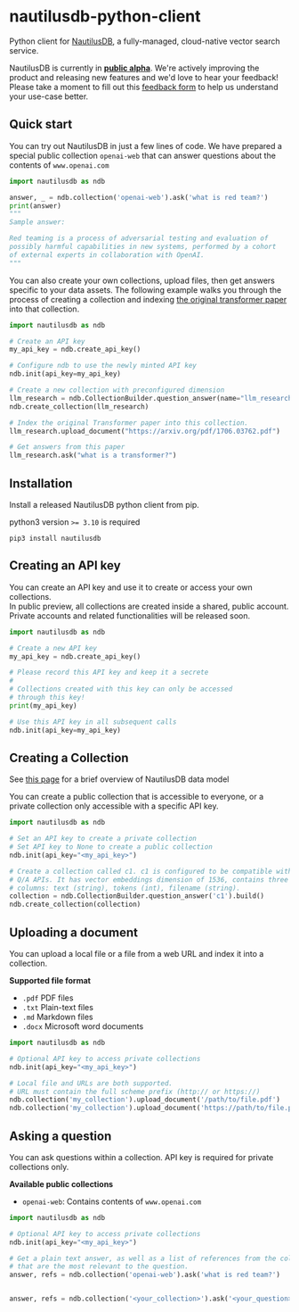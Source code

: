 # nautilusdb-python-client
Python client for [NautilusDB](http://nautilusdb.com), a fully-managed, 
cloud-native vector search service.

NautilusDB is currently in <ins>**public alpha**</ins>. We're actively 
improving 
the 
product and releasing new features and we'd love to hear your feedback! 
Please take a moment to fill out this [feedback form](https://docs.google.com/forms/d/e/1FAIpQLSdAB6FLU91oUBJVRcPtpEK3WpgL9cVWethFHx0gAkKhg7LjrQ/viewform) to help us understand your use-case better.

## Quick start

You can try out NautilusDB in just a few lines of code. We have 
prepared a special public collection ```openai-web``` that can answer 
questions about the contents of ```www.openai.com``` 
``` python
import nautilusdb as ndb

answer, _ = ndb.collection('openai-web').ask('what is red team?')
print(answer)
"""
Sample answer:

Red teaming is a process of adversarial testing and evaluation of
possibly harmful capabilities in new systems, performed by a cohort
of external experts in collaboration with OpenAI.
"""

```
You can also create your own collections, upload files, then get answers 
specific to your data assets. The following example walks you through the 
process of creating a collection and indexing [the original transformer paper](https://arxiv.org/abs/1706.03762) into that collection.

```python
import nautilusdb as ndb

# Create an API key
my_api_key = ndb.create_api_key()

# Configure ndb to use the newly minted API key
ndb.init(api_key=my_api_key)

# Create a new collection with preconfigured dimension
llm_research = ndb.CollectionBuilder.question_answer(name="llm_research").build()
ndb.create_collection(llm_research)

# Index the original Transformer paper into this collection.
llm_research.upload_document("https://arxiv.org/pdf/1706.03762.pdf")

# Get answers from this paper
llm_research.ask("what is a transformer?")

```

## Installation

Install a released NautilusDB python client from pip.

python3 version ```>= 3.10``` is required

```shell
pip3 install nautilusdb
```

## Creating an API key
You can create an API key and use it to create or access your own collections.  
In public preview, all collections are created inside a shared, public 
account. Private accounts and related functionalities will be released soon.

```python
import nautilusdb as ndb

# Create a new API key
my_api_key = ndb.create_api_key()

# Please record this API key and keep it a secrete
#
# Collections created with this key can only be accessed
# through this key!
print(my_api_key)

# Use this API key in all subsequent calls
ndb.init(api_key=my_api_key)
```

## Creating a Collection
See [this page](https://www.nautilusdb.com/developers.html) for a brief overview of NautilusDB data model 

You can create a public collection that is accessible to everyone, or a 
private collection only accessible with a specific API key.

```python
import nautilusdb as ndb

# Set an API key to create a private collection
# Set API key to None to create a public collection
ndb.init(api_key="<my_api_key>")

# Create a collection called c1. c1 is configured to be compatible with 
# Q/A APIs. It has vector embeddings dimension of 1536, contains three metadata
# columns: text (string), tokens (int), filename (string). 
collection = ndb.CollectionBuilder.question_answer('c1').build()
ndb.create_collection(collection)
```

## Uploading a document
You can upload a local file or a file from a web URL and index it into a 
collection.

**Supported file format**
- ```.pdf``` PDF files
- ```.txt``` Plain-text files
- ```.md```  Markdown files
- ```.docx``` Microsoft word documents

```python
import nautilusdb as ndb

# Optional API key to access private collections
ndb.init(api_key="<my_api_key>")

# Local file and URLs are both supported.
# URL must contain the full scheme prefix (http:// or https://)
ndb.collection('my_collection').upload_document('/path/to/file.pdf')
ndb.collection('my_collection').upload_document('https://path/to/file.pdf')

```

## Asking a question
You can ask questions within a collection. API key is required for private
collections only.

**Available public collections**
- ```openai-web```: Contains contents of ```www.openai.com```

```python
import nautilusdb as ndb

# Optional API key to access private collections
ndb.init(api_key="<my_api_key>")

# Get a plain text answer, as well as a list of references from the collection
# that are the most relevant to the question.
answer, refs = ndb.collection('openai-web').ask('what is red team?')


answer, refs = ndb.collection('<your_collection>').ask('<your_question>')
```
